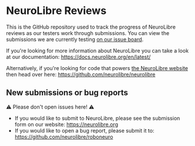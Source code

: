 # NeuroLibre Reviews

This is the GitHub repository used to track the progress of NeuroLibre reviews as our testers work through submissions.
You can view the submissions we are currently testing [on our issue board](https://github.com/neurolibre/neurolibre-reviews/issues).

If you're looking for more information about NeuroLibre you can take a look at our documentation: https://docs.neurolibre.org/en/latest/

Alternatively, if you're looking for code that powers [the NeuroLibre website](https://neurolibre.org) then head over here:
https://github.com/neurolibre/neurolibre

## New submissions or bug reports

:warning: Please don't open issues here! :warning:

- If you would like to submit to NeuroLibre, please see the submission form on our website: https://neurolibre.org
- If you would like to open a bug report, please submit it to: https://github.com/neurolibre/roboneuro